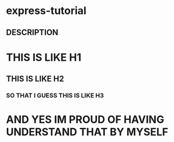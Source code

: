 # express-tutorial

## DESCRIPTION

# THIS IS LIKE H1
## THIS IS LIKE H2
### SO THAT I GUESS THIS IS LIKE H3
# AND YES IM PROUD OF HAVING UNDERSTAND THAT BY MYSELF
